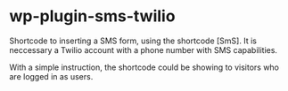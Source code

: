 # wp-plugin-sms-twilio
Shortcode to inserting a SMS form, using the shortcode [SmS].
It is neccessary a Twilio account with a phone number with SMS capabilities.

With a simple instruction, the shortcode could be showing to visitors who are logged in as users. 


